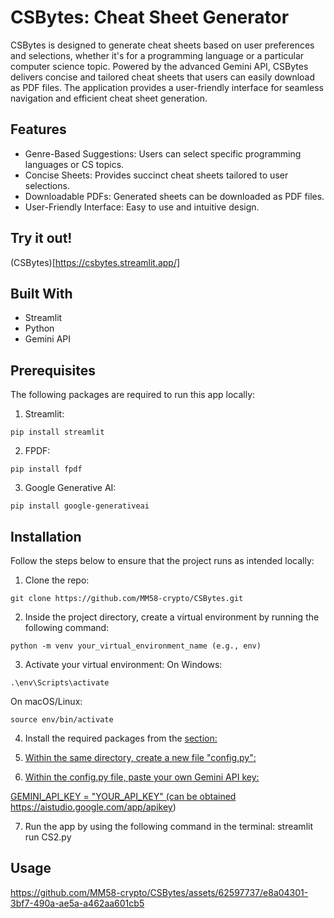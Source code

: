 
# CSBytes: Cheat Sheet Generator

CSBytes is designed to generate cheat sheets based on user preferences and selections, whether it's for a programming language or a particular computer science topic. Powered by the advanced Gemini API, CSBytes delivers concise and tailored cheat sheets that users can easily download as PDF files. The application provides a user-friendly interface for seamless navigation and efficient cheat sheet generation.



## Features
- Genre-Based Suggestions: Users can select specific programming languages or CS topics.
- Concise Sheets: Provides succinct cheat sheets tailored to user selections.
- Downloadable PDFs: Generated sheets can be downloaded as PDF files.
- User-Friendly Interface: Easy to use and intuitive design.

## Try it out!
(CSBytes)[https://csbytes.streamlit.app/]

## Built With 
- Streamlit
- Python
- Gemini API

## Prerequisites
The following packages are required to run this app locally:
1. Streamlit:

```
pip install streamlit
```

2. FPDF:

```
pip install fpdf
```

3. Google Generative AI:

``` 
pip install google-generativeai
```

## Installation
Follow the steps below to ensure that the project runs as intended locally:

1. Clone the repo:

```
git clone https://github.com/MM58-crypto/CSBytes.git
```

2. Inside the project directory, create a virtual environment by running the following command:

```
python -m venv your_virtual_environment_name (e.g., env)
```

3. Activate your virtual environment:
On Windows:

```
.\env\Scripts\activate
```

On macOS/Linux:

```
source env/bin/activate
```

4. Install the required packages from the <a href="#prerequisites"> section:

5. Within the same directory, create a new file "config.py":

6. Within the config.py file, paste your own Gemini API key:

GEMINI_API_KEY = "YOUR_API_KEY"
(can be obtained https://aistudio.google.com/app/apikey)

7. Run the app by using the following command in the terminal:
streamlit run CS2.py


## Usage


https://github.com/MM58-crypto/CSBytes/assets/62597737/e8a04301-3bf7-490a-ae5a-a462aa601cb5

